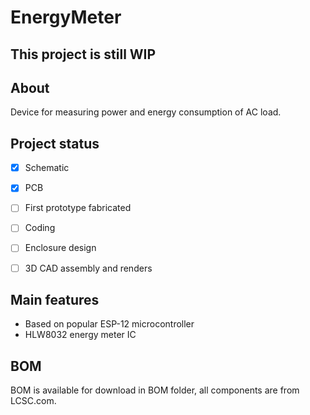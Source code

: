 # EnergyMeter

## This project is still WIP

## About
Device for measuring power and energy consumption of AC load.
 
## Project status
- [x] Schematic
- [x] PCB
- [ ] First prototype fabricated
- [ ] Coding
- [ ] Enclosure design
- [ ] 3D CAD assembly and renders


## Main features
- Based on popular ESP-12 microcontroller
- HLW8032 energy meter IC

## BOM
BOM is available for download in BOM folder, all components are from LCSC.com.

 
